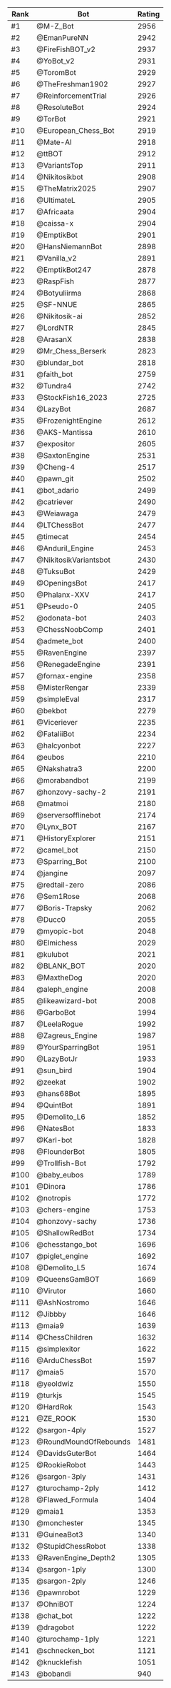 Rank|Bot|Rating
---|---|---
#1|@M-Z_Bot|2956
#2|@EmanPureNN|2942
#3|@FireFishBOT_v2|2937
#4|@YoBot_v2|2931
#5|@ToromBot|2929
#6|@TheFreshman1902|2927
#7|@ReinforcementTrial|2926
#8|@ResoluteBot|2924
#9|@TorBot|2921
#10|@European_Chess_Bot|2919
#11|@Mate-AI|2918
#12|@ttBOT|2912
#13|@VariantsTop|2911
#14|@Nikitosikbot|2908
#15|@TheMatrix2025|2907
#16|@UltimateL|2905
#17|@Africaata|2904
#18|@caissa-x|2904
#19|@EmptikBot|2901
#20|@HansNiemannBot|2898
#21|@Vanilla_v2|2891
#22|@EmptikBot247|2878
#23|@RaspFish|2877
#24|@Botyuliirma|2868
#25|@SF-NNUE|2865
#26|@Nikitosik-ai|2852
#27|@LordNTR|2845
#28|@ArasanX|2838
#29|@Mr_Chess_Berserk|2823
#30|@blundar_bot|2818
#31|@faith_bot|2759
#32|@Tundra4|2742
#33|@StockFish16_2023|2725
#34|@LazyBot|2687
#35|@FrozenightEngine|2612
#36|@AKS-Mantissa|2610
#37|@expositor|2605
#38|@SaxtonEngine|2531
#39|@Cheng-4|2517
#40|@pawn_git|2502
#41|@bot_adario|2499
#42|@catriever|2490
#43|@Weiawaga|2479
#44|@LTChessBot|2477
#45|@timecat|2454
#46|@Anduril_Engine|2453
#47|@NikitosikVariantsbot|2430
#48|@TuksuBot|2429
#49|@OpeningsBot|2417
#50|@Phalanx-XXV|2417
#51|@Pseudo-0|2405
#52|@odonata-bot|2403
#53|@ChessNoobComp|2401
#54|@admete_bot|2400
#55|@RavenEngine|2397
#56|@RenegadeEngine|2391
#57|@fornax-engine|2358
#58|@MisterRengar|2339
#59|@simpleEval|2317
#60|@bekbot|2279
#61|@Viceriever|2235
#62|@FataliiBot|2234
#63|@halcyonbot|2227
#64|@eubos|2210
#65|@Nakshatra3|2200
#66|@morabandbot|2199
#67|@honzovy-sachy-2|2191
#68|@matmoi|2180
#69|@serversofflinebot|2174
#70|@Lynx_BOT|2167
#71|@HistoryExplorer|2151
#72|@camel_bot|2150
#73|@Sparring_Bot|2100
#74|@jangine|2097
#75|@redtail-zero|2086
#76|@Sem1Rose|2068
#77|@Boris-Trapsky|2062
#78|@Ducc0|2055
#79|@myopic-bot|2048
#80|@Elmichess|2029
#81|@kulubot|2021
#82|@BLANK_BOT|2020
#83|@MaxtheDog|2020
#84|@aleph_engine|2008
#85|@likeawizard-bot|2008
#86|@GarboBot|1994
#87|@LeelaRogue|1992
#88|@Zagreus_Engine|1987
#89|@YourSparringBot|1951
#90|@LazyBotJr|1933
#91|@sun_bird|1904
#92|@zeekat|1902
#93|@hans68Bot|1895
#94|@QuintBot|1891
#95|@Demolito_L6|1852
#96|@NatesBot|1833
#97|@Karl-bot|1828
#98|@FlounderBot|1805
#99|@Trollfish-Bot|1792
#100|@baby_eubos|1789
#101|@Dinora|1786
#102|@notropis|1772
#103|@chers-engine|1753
#104|@honzovy-sachy|1736
#105|@ShallowRedBot|1734
#106|@chesstango_bot|1696
#107|@piglet_engine|1692
#108|@Demolito_L5|1674
#109|@QueensGamBOT|1669
#110|@Virutor|1660
#111|@AshNostromo|1646
#112|@Jibbby|1646
#113|@maia9|1639
#114|@ChessChildren|1632
#115|@simplexitor|1622
#116|@ArduChessBot|1597
#117|@maia5|1570
#118|@yeoldwiz|1550
#119|@turkjs|1545
#120|@HardRok|1543
#121|@ZE_ROOK|1530
#122|@sargon-4ply|1527
#123|@RoundMoundOfRebounds|1481
#124|@DavidsGuterBot|1464
#125|@RookieRobot|1443
#126|@sargon-3ply|1431
#127|@turochamp-2ply|1412
#128|@Flawed_Formula|1404
#129|@maia1|1353
#130|@monchester|1345
#131|@GuineaBot3|1340
#132|@StupidChessRobot|1338
#133|@RavenEngine_Depth2|1305
#134|@sargon-1ply|1300
#135|@sargon-2ply|1246
#136|@pawnrobot|1229
#137|@OhniBOT|1224
#138|@chat_bot|1222
#139|@dragobot|1222
#140|@turochamp-1ply|1221
#141|@schnecken_bot|1121
#142|@knucklefish|1051
#143|@bobandi|940
